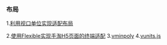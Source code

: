 
### 布局

1.[利用视口单位实现适配布局](https://aotu.io/notes/2017/04/28/2017-4-28-CSS-viewport-units/)

2.[使用Flexible实现手淘H5页面的终端适配](https://www.w3cplus.com/mobile/lib-flexible-for-html5-layout.html?utm_source=tuicool&utm_medium=referral)
3.[vminpoly](https://github.com/saabi/vminpoly)
4.[vunits.js](https://gist.github.com/LeaVerou/1347501/730c0fd75782ec7e12a7c6294a5fc72b7829c7c0)
